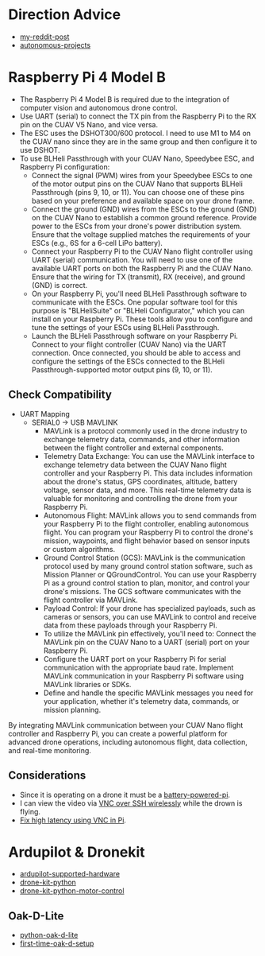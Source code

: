 # Direction Advice
* [my-reddit-post](https://www.reddit.com/r/diydrones/comments/16gkw2b/autonomous_raspberry_pi_to_fcesc_stack_control/?utm_source=share&utm_medium=web2x&context=3)
* [autonomous-projects](https://www.reddit.com/r/diydrones/comments/uwreq1/fpv_drone_using_raspberry_pi/)

# Raspberry Pi 4 Model B
* The Raspberry Pi 4 Model B is required due to the integration of computer vision and autonomous drone control.
* Use UART (serial) to connect the TX pin from the Raspberry Pi to the RX pin on the CUAV V5 Nano, and vice versa.
* The ESC uses the DSHOT300/600 protocol. I need to use M1 to M4 on the CUAV nano since they are in the same group and then configure it to use DSHOT.
* To use BLHeli Passthrough with your CUAV Nano, Speedybee ESC, and Raspberry Pi configuration:
  * Connect the signal (PWM) wires from your Speedybee ESCs to one of the motor output pins on the CUAV Nano that supports BLHeli Passthrough (pins 9, 10, or 11). You can choose one of these pins based on your preference and available space on your drone frame.
  * Connect the ground (GND) wires from the ESCs to the ground (GND) on the CUAV Nano to establish a common ground reference. Provide power to the ESCs from your drone's power distribution system. Ensure that the voltage supplied matches the requirements of your ESCs (e.g., 6S for a 6-cell LiPo battery).
  * Connect your Raspberry Pi to the CUAV Nano flight controller using UART (serial) communication. You will need to use one of the available UART ports on both the Raspberry Pi and the CUAV Nano. Ensure that the wiring for TX (transmit), RX (receive), and ground (GND) is correct.
  * On your Raspberry Pi, you'll need BLHeli Passthrough software to communicate with the ESCs. One popular software tool for this purpose is "BLHeliSuite" or "BLHeli Configurator," which you can install on your Raspberry Pi. These tools allow you to configure and tune the settings of your ESCs using BLHeli Passthrough.
  * Launch the BLHeli Passthrough software on your Raspberry Pi. Connect to your flight controller (CUAV Nano) via the UART connection. Once connected, you should be able to access and configure the settings of the ESCs connected to the BLHeli Passthrough-supported motor output pins (9, 10, or 11).
## Check Compatibility
* UART Mapping
  * SERIAL0 -> USB MAVLINK
    * MAVLink is a protocol commonly used in the drone industry to exchange telemetry data, commands, and other information between the flight controller and external components.
    * Telemetry Data Exchange: You can use the MAVLink interface to exchange telemetry data between the CUAV Nano flight controller and your Raspberry Pi. This data includes information about the drone's status, GPS coordinates, altitude, battery voltage, sensor data, and more. This real-time telemetry data is valuable for monitoring and controlling the drone from your Raspberry Pi.
    * Autonomous Flight: MAVLink allows you to send commands from your Raspberry Pi to the flight controller, enabling autonomous flight. You can program your Raspberry Pi to control the drone's mission, waypoints, and flight behavior based on sensor inputs or custom algorithms.
    * Ground Control Station (GCS): MAVLink is the communication protocol used by many ground control station software, such as Mission Planner or QGroundControl. You can use your Raspberry Pi as a ground control station to plan, monitor, and control your drone's missions. The GCS software communicates with the flight controller via MAVLink.
    * Payload Control: If your drone has specialized payloads, such as cameras or sensors, you can use MAVLink to control and receive data from these payloads through your Raspberry Pi.
    * To utilize the MAVLink pin effectively, you'll need to: Connect the MAVLink pin on the CUAV Nano to a UART (serial) port on your Raspberry Pi. 
    * Configure the UART port on your Raspberry Pi for serial communication with the appropriate baud rate.
    Implement MAVLink communication in your Raspberry Pi software using MAVLink libraries or SDKs.
    * Define and handle the specific MAVLink messages you need for your application, whether it's telemetry data, commands, or mission planning.

By integrating MAVLink communication between your CUAV Nano flight controller and Raspberry Pi, you can create a powerful platform for advanced drone operations, including autonomous flight, data collection, and real-time monitoring.

## Considerations
* Since it is operating on a drone it must be a [battery-powered-pi](https://www.circuitbasics.com/how-to-power-your-raspberry-pi-with-a-lithium-battery/).
* I can view the video via [VNC over SSH wirelessly](https://www.youtube.com/watch?v=5QBFDO5xoZI) while the drown is flying.
* [Fix high latency using VNC in Pi](https://www.reddit.com/r/RASPBERRY_PI_PROJECTS/comments/sixrr4/why_is_my_raspberry_pi_4_sooooo_slow_when_using/).

# Ardupilot & Dronekit
* [ardupilot-supported-hardware](https://ardupilot.org/copter/docs/common-autopilots.html)
* [drone-kit-python](https://github.com/MichaelThamm/autonomous-drone/blob/main/sub-systems/control-system/autonomous-control/dronekit.py)
* [drone-kit-python-motor-control](https://github.com/MichaelThamm/autonomous-drone/blob/main/sub-systems/control-system/autonomous-control/overridemotor.py)

## Oak-D-Lite
* [python-oak-d-lite](https://core-electronics.com.au/guides/oak-d-lite-raspberry-pi/)
* [first-time-oak-d-setup](https://www.youtube.com/watch?v=e_uPEE_zlDo)